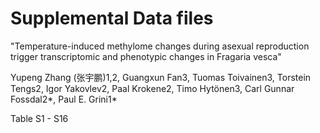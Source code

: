 # Supplemental Data files
"Temperature-induced methylome changes during asexual reproduction trigger transcriptomic and phenotypic changes in Fragaria vesca"

Yupeng Zhang (张宇鹏)1,2, Guangxun Fan3, Tuomas Toivainen3, Torstein Tengs2, Igor Yakovlev2, Paal Krokene2, Timo Hytönen3, Carl Gunnar Fossdal2*, Paul E. Grini1*

Table S1 - S16
